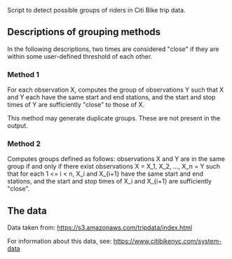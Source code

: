 Script to detect possible groups of riders in Citi Bike trip data.

Descriptions of grouping methods
--------------------------------

In the following descriptions, two times are considered "close" if they are
within some user-defined threshold of each other.

### Method 1

For each observation X, computes the group of observations Y such that X and Y
each have the same start and end stations, and the start and stop times of Y are
sufficiently "close" to those of X.

This method may generate duplicate groups. These are not present in the output.

### Method 2

Computes groups defined as follows: observations X and Y are in the same group
if and only if there exist observations X = X_1, X_2, ..., X_n = Y such that for
each 1 <= i < n, X_i and X_{i+1} have the same start and end stations, and the
start and stop times of X_i and X_{i+1} are sufficiently "close".

The data
--------

Data taken from:
https://s3.amazonaws.com/tripdata/index.html

For information about this data, see:
https://www.citibikenyc.com/system-data
